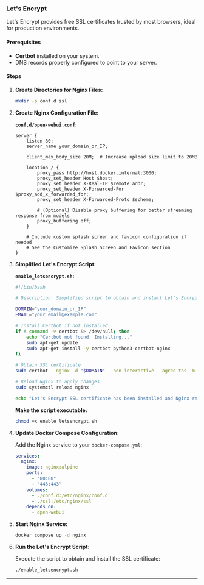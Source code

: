 ### Let's Encrypt

Let's Encrypt provides free SSL certificates trusted by most browsers, ideal for production environments.

#### Prerequisites

- **Certbot** installed on your system.
- DNS records properly configured to point to your server.

#### Steps

1. **Create Directories for Nginx Files:**

    ```bash
    mkdir -p conf.d ssl
    ```

2. **Create Nginx Configuration File:**

    **`conf.d/open-webui.conf`:**

    ```nginx
    server {
        listen 80;
        server_name your_domain_or_IP;

        client_max_body_size 20M;  # Increase upload size limit to 20MB

        location / {
            proxy_pass http://host.docker.internal:3000;
            proxy_set_header Host $host;
            proxy_set_header X-Real-IP $remote_addr;
            proxy_set_header X-Forwarded-For $proxy_add_x_forwarded_for;
            proxy_set_header X-Forwarded-Proto $scheme;

            # (Optional) Disable proxy buffering for better streaming response from models
            proxy_buffering off;
        }

        # Include custom splash screen and favicon configuration if needed
        # See the Customize Splash Screen and Favicon section
    }
    ```

3. **Simplified Let's Encrypt Script:**

    **`enable_letsencrypt.sh`:**

    ```bash
    #!/bin/bash

    # Description: Simplified script to obtain and install Let's Encrypt SSL certificates using Certbot.

    DOMAIN="your_domain_or_IP"
    EMAIL="your_email@example.com"

    # Install Certbot if not installed
    if ! command -v certbot &> /dev/null; then
        echo "Certbot not found. Installing..."
        sudo apt-get update
        sudo apt-get install -y certbot python3-certbot-nginx
    fi

    # Obtain SSL certificate
    sudo certbot --nginx -d "$DOMAIN" --non-interactive --agree-tos -m "$EMAIL"

    # Reload Nginx to apply changes
    sudo systemctl reload nginx

    echo "Let's Encrypt SSL certificate has been installed and Nginx reloaded."
    ```

    **Make the script executable:**

    ```bash
    chmod +x enable_letsencrypt.sh
    ```

4. **Update Docker Compose Configuration:**

    Add the Nginx service to your `docker-compose.yml`:

    ```yaml
    services:
      nginx:
        image: nginx:alpine
        ports:
          - "80:80"
          - "443:443"
        volumes:
          - ./conf.d:/etc/nginx/conf.d
          - ./ssl:/etc/nginx/ssl
        depends_on:
          - open-webui
    ```

5. **Start Nginx Service:**

    ```bash
    docker compose up -d nginx
    ```

6. **Run the Let's Encrypt Script:**

    Execute the script to obtain and install the SSL certificate:

    ```bash
    ./enable_letsencrypt.sh
    ```

---